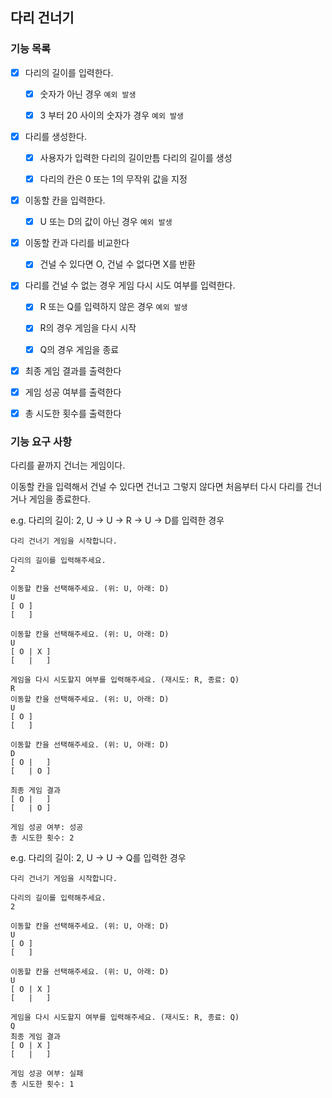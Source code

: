 ## 다리 건너기

### 기능 목록

-[x] 다리의 길이를 입력한다.
    - [x] 숫자가 아닌 경우 `예외 발생`
    - [x] 3 부터 20 사이의 숫자가 경우 `예외 발생`


- [x] 다리를 생성한다.
    - [x] 사용자가 입력한 다리의 길이만틈 다리의 길이를 생성
    - [x] 다리의 칸은 0 또는 1의 무작위 값을 지정


- [x] 이동할 칸을 입력한다.
    - [x] U 또는 D의 값이 아닌 경우 `예외 발생`


- [x] 이동할 칸과 다리를 비교한다
    - [x] 건널 수 있다면 O, 건널 수 없다면 X를 반환


- [x] 다리를 건널 수 없는 경우 게임 다시 시도 여부를 입력한다.
    - [x] R 또는 Q를 입력하지 않은 경우 `예외 발생`
    - [x] R의 경우 게임을 다시 시작
    - [x] Q의 경우 게임을 종료


- [x] 최종 게임 결과를 출력한다


- [x] 게임 성공 여부를 출력한다


- [x] 총 시도한 횟수를 출력한다

### 기능 요구 사항

다리를 끝까지 건너는 게임이다.

이동할 칸을 입력해서 건널 수 있다면 건너고 그렇지 않다면 처음부터 다시 다리를 건너거나 게임을 종료한다.

e.g. 다리의 길이: 2, U -> U -> R -> U -> D를 입력한 경우

```
다리 건너기 게임을 시작합니다.

다리의 길이를 입력해주세요.
2

이동할 칸을 선택해주세요. (위: U, 아래: D)
U
[ O ]
[   ]

이동할 칸을 선택해주세요. (위: U, 아래: D)
U
[ O | X ]
[   |   ]

게임을 다시 시도할지 여부를 입력해주세요. (재시도: R, 종료: Q)
R
이동할 칸을 선택해주세요. (위: U, 아래: D)
U
[ O ]
[   ]

이동할 칸을 선택해주세요. (위: U, 아래: D)
D
[ O |   ]
[   | O ]

최종 게임 결과
[ O |   ]
[   | O ]

게임 성공 여부: 성공
총 시도한 횟수: 2
```

e.g. 다리의 길이: 2, U -> U -> Q를 입력한 경우

```
다리 건너기 게임을 시작합니다.

다리의 길이를 입력해주세요.
2

이동할 칸을 선택해주세요. (위: U, 아래: D)
U
[ O ]
[   ]

이동할 칸을 선택해주세요. (위: U, 아래: D)
U
[ O | X ]
[   |   ]

게임을 다시 시도할지 여부를 입력해주세요. (재시도: R, 종료: Q)
Q
최종 게임 결과
[ O | X ]
[   |   ]

게임 성공 여부: 실패
총 시도한 횟수: 1
```